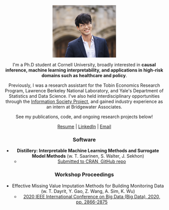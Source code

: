 <!-- ![Profile Picture](profile_image.png) -->
<div style="text-align: center">
<a href="link">
<img src="profile_image.png" alt="Profile Picture" align="center" width="200"/></a>


I'm a Ph.D student at Cornell University, broadly interested in **causal inference, machine learning interpretability, and applications in high-risk domains such as healthcare and policy**. 

Previously, I was a research assistant for the Tobin Economics Research Program, Lawrence Berkeley National Laboratory, and Yale's Department of Statistics and Data Science. I've also held interdisciplinary opportunities through the [Information Society Project](https://law.yale.edu/brian-cho), and gained industry experience as an intern at Bridgewater Associates. 

See my publications, code, and ongoing research projects below! 

[Resume](https://drive.google.com/file/d/1DSn5c7y6hat1LV_Q5h8wVZ7t9Ox9zbrr/view?usp=sharing) | [LinkedIn](https://www.linkedin.com/in/brian-cho-5a7876172/) | [Email](mailto:bmc233@cornell.edu)


### Software

- **Distillery: Interpretable Machine Learning Methods and Surrogate Model Methods** (w. T. Saarinen, S. Walter, J. Sekhon)
  - [Submitted to CRAN, GitHub repo](https://github.com/forestry-labs/Distillery) 

### Workshop Proceedings

- Effective Missing Value Imputation Methods for Building Monitoring Data (w. T. Dayrit, Y. Gao, Z. Wang, A. Sim, K. Wu)
  - [2020 IEEE International Conference on Big Data (Big Data), 2020, pp. 2866-2875](https://ieeexplore.ieee.org/document/9378230)

